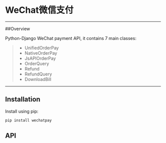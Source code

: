 # WeChat微信支付
------

##Overview

Python-Django WeChat payment API, it contains 7 main classes:

> * UnifiedOrderPay 
> * NativeOrderPay 
> * JsAPIOrderPay
> * OrderQuery
> * Refund
> * RefundQuery
> * DownloadBill

------

Installation
------------

Install using pip:

```bash
pip install wechatpay
```

API
---
